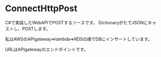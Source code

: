 # ConnectHttpPost

C#で実装したWebAPIでPOSTするソースです。
DictionaryがたでJSONにキャストし、POSTします。

私はAWSのAPIgateway⇒lambda⇒RDSの順でDBにインサートしています。

URLはAPIgatewayのエンドポイントです。
